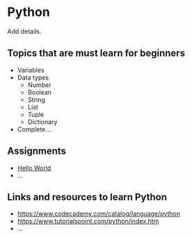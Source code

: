 # Python

Add details.

## Topics that are must learn for beginners

- Variables
- Data types
    - Number
    - Boolean
    - String
    - List
    - Tuple
    - Dictionary
- Complete....

## Assignments

- [Hello World](assigments/python/hello_world.md)
- ...

## Links and resources to learn Python

- https://www.codecademy.com/catalog/language/python
- https://www.tutorialspoint.com/python/index.htm
- ...
